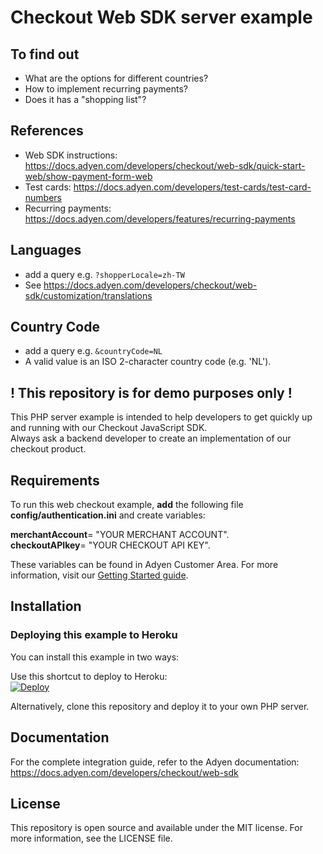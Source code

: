 # Checkout Web SDK server example

## To find out
- What are the options for different countries?
- How to implement recurring payments?
- Does it has a "shopping list"?

## References
* Web SDK instructions: https://docs.adyen.com/developers/checkout/web-sdk/quick-start-web/show-payment-form-web
* Test cards: https://docs.adyen.com/developers/test-cards/test-card-numbers
* Recurring payments: https://docs.adyen.com/developers/features/recurring-payments

## Languages
* add a query e.g. `?shopperLocale=zh-TW`
* See https://docs.adyen.com/developers/checkout/web-sdk/customization/translations

## Country Code
* add a query e.g. `&countryCode=NL`
* A valid value is an ISO 2-character country code (e.g. 'NL').

## ! This repository is for demo purposes only !
This PHP server example is intended to help developers to get quickly up and running with our Checkout JavaScript SDK.<br/>
Always ask a backend developer to create an implementation of our checkout product.

## Requirements
To run this web checkout example, <b>add</b>  the following file <b>config/authentication.ini</b> and create variables:<br/>

<b>merchantAccount</b>= "YOUR MERCHANT ACCOUNT".<br/>
<b>checkoutAPIkey</b>= "YOUR CHECKOUT API KEY".<br/>

These variables can be found in Adyen Customer Area. For more information, visit our <a href="https://docs.adyen.com/developers/get-started-with-adyen/create-a-test-account">Getting Started guide</a>.<br/>

## Installation

### Deploying this example to Heroku

You can install this example in two ways:

Use this shortcut to deploy to Heroku:<br/>
[![Deploy](https://www.herokucdn.com/deploy/button.svg)](https://heroku.com/deploy?template=https://github.com/Adyen/adyen-web-sdk-sample-code)

Alternatively, clone this repository and deploy it to your own PHP server.

## Documentation

For the complete integration guide, refer to the Adyen documentation:
<a href="Checkout Web SDK">https://docs.adyen.com/developers/checkout/web-sdk</a>

## License

This repository is open source and available under the MIT license. For more information, see the LICENSE file.
